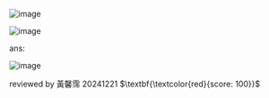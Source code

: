 ![image](https://github.com/user-attachments/assets/6c7fde5d-98ca-4cdc-afa0-9a58bd5cf295)

![image](https://github.com/user-attachments/assets/2611f2cd-e7ba-4f3b-bacd-d36edf79bf56)

ans:
	
![image](https://github.com/user-attachments/assets/0b9573ce-0e56-46af-80db-3bbcfaf8a5fd)

reviewed by 黃馨霈 20241221 $\textbf{\textcolor{red}{score: 100}}$
